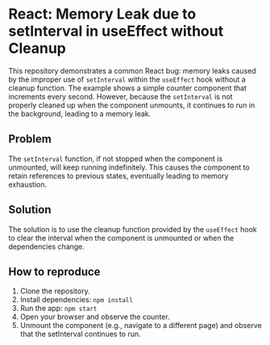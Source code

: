 # React: Memory Leak due to setInterval in useEffect without Cleanup

This repository demonstrates a common React bug: memory leaks caused by the improper use of `setInterval` within the `useEffect` hook without a cleanup function.  The example shows a simple counter component that increments every second. However, because the `setInterval` is not properly cleaned up when the component unmounts, it continues to run in the background, leading to a memory leak.

## Problem

The `setInterval` function, if not stopped when the component is unmounted, will keep running indefinitely. This causes the component to retain references to previous states, eventually leading to memory exhaustion. 

## Solution

The solution is to use the cleanup function provided by the `useEffect` hook to clear the interval when the component is unmounted or when the dependencies change.

## How to reproduce
1. Clone the repository.
2. Install dependencies: `npm install`
3. Run the app: `npm start`
4. Open your browser and observe the counter.
5. Unmount the component (e.g., navigate to a different page) and observe that the setInterval continues to run.